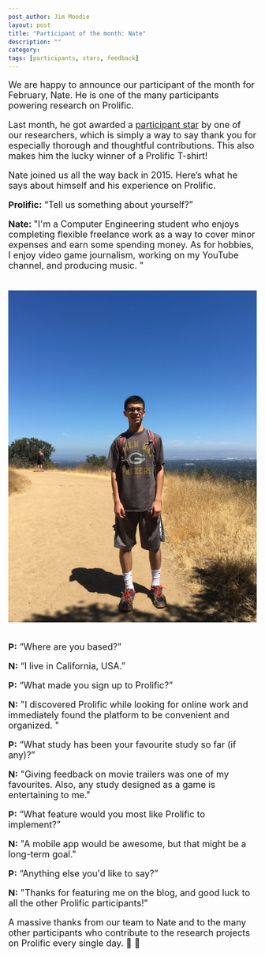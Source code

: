 ```yaml
---
post_author: Jim Moodie
layout: post
title: "Participant of the month: Nate"
description: ""
category: 
tags: [participants, stars, feedback]
---
```

<p></p>

<font size="+1">
<p>
We are happy to announce our participant of the month for February, Nate. He is one of the many participants powering research on Prolific. 
<p>
Last month, he got awarded a  <a href="http://blog.prolificacademic.co.uk/2017/10/26/feedback-and-stars">participant star</a> by one of our researchers, which is simply a way to say thank you for especially thorough and thoughtful contributions. This also makes him the lucky winner of a Prolific T-shirt!
<p>


<p>
Nate joined us all the way back in 2015. Here’s what he says about himself and his experience on Prolific.
<p>

<b>Prolific:</b> “Tell us something about yourself?”
<p>
<b>Nate: </b> "I'm a Computer Engineering student who enjoys completing flexible freelance work as a way to cover minor expenses and earn some spending money. As for hobbies, I enjoy video game journalism, working on my YouTube channel, and producing music.
"

<div class="row">
	<div class="col-md-12">
 		<img class="img-responsive col-md-14" style="display: block;margin-left: auto;margin-right: auto;margin-top:40px;margin-bottom:15px;" src="/assets/img/nate.jpg">
	 </div>
</div>

<p><br>
<b>P:</b> “Where are you based?”
<p>
<b>N:</b> “I live in California, USA.”
<p>
<b>P:</b>  “What made you sign up to Prolific?”
<p>
<b>N:</b> "I discovered Prolific while looking for online work and immediately found the platform to be convenient and organized. "
<p>
<b>P:</b>  “What study has been your favourite study so far (if any)?”
<p>
<b>N:</b> "Giving feedback on movie trailers was one of my favourites. Also, any study designed as a game is entertaining to me."
<p>
<b>P:</b> “What feature would you most like Prolific to implement?”
<p>	
<b>N:</b> "A mobile app would be awesome, but that might be a long-term goal."
<p>
<b>P:</b> “Anything else you'd like to say?”
<p>	
<b>N:</b> "Thanks for featuring me on the blog, and good luck to all the other Prolific participants!"
<p>
<p>

A massive thanks from our team to Nate and to the many other participants who contribute to the research projects on Prolific every single day. 🙂 🙌 
